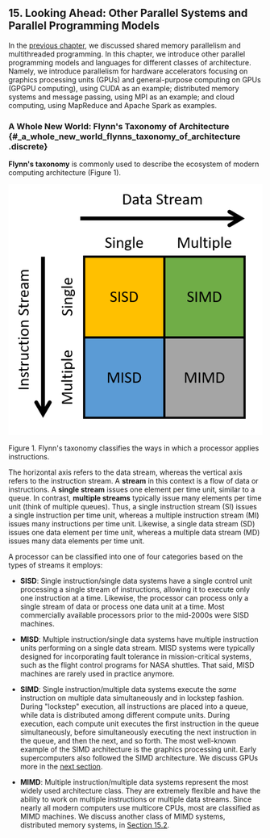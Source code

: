 














## 15. Looking Ahead: Other Parallel Systems and Parallel Programming Models 

In the [previous
chapter](../C14-SharedMemory/index.html#_leveraging_shared_memory_in_the_multicore_era),
we discussed shared memory parallelism and multithreaded programming. In
this chapter, we introduce other parallel programming models and
languages for different classes of architecture. Namely, we introduce
parallelism for hardware accelerators focusing on graphics processing
units (GPUs) and general-purpose computing on GPUs (GPGPU computing),
using CUDA as an example; distributed memory systems and message
passing, using MPI as an example; and cloud computing, using MapReduce
and Apache Spark as examples.


### A Whole New World: Flynn's Taxonomy of Architecture {#_a_whole_new_world_flynns_taxonomy_of_architecture .discrete}

**Flynn's taxonomy** is commonly used to describe the ecosystem of
modern computing architecture (Figure 1).




![Flynn's Taxonomy consists of two independent axes](_images/flynn.png)


Figure 1. Flynn's taxonomy classifies the ways in which a processor
applies instructions.


The horizontal axis refers to the data stream, whereas the vertical axis
refers to the instruction stream. A **stream** in this context is a flow
of data or instructions. A **single stream** issues one element per time
unit, similar to a queue. In contrast, **multiple streams** typically
issue many elements per time unit (think of multiple queues). Thus, a
single instruction stream (SI) issues a single instruction per time
unit, whereas a multiple instruction stream (MI) issues many
instructions per time unit. Likewise, a single data stream (SD) issues
one data element per time unit, whereas a multiple data stream (MD)
issues many data elements per time unit.


A processor can be classified into one of four categories based on the
types of streams it employs:



-   **SISD**: Single instruction/single data systems have a single
    control unit processing a single stream of instructions, allowing it
    to execute only one instruction at a time. Likewise, the processor
    can process only a single stream of data or process one data unit at
    a time. Most commercially available processors prior to the
    mid-2000s were SISD machines.

-   **MISD**: Multiple instruction/single data systems have multiple
    instruction units performing on a single data stream. MISD systems
    were typically designed for incorporating fault tolerance in
    mission-critical systems, such as the flight control programs for
    NASA shuttles. That said, MISD machines are rarely used in practice
    anymore.

-   **SIMD**: Single instruction/multiple data systems execute the
    *same* instruction on multiple data simultaneously and in lockstep
    fashion. During \"lockstep\" execution, all instructions are placed
    into a queue, while data is distributed among different compute
    units. During execution, each compute unit executes the first
    instruction in the queue simultaneously, before simultaneously
    executing the next instruction in the queue, and then the next, and
    so forth. The most well-known example of the SIMD architecture is
    the graphics processing unit. Early supercomputers also followed the
    SIMD architecture. We discuss GPUs more in the [next
    section](gpu.html#_GPUs).

-   **MIMD**: Multiple instruction/multiple data systems represent the
    most widely used architecture class. They are extremely flexible and
    have the ability to work on multiple instructions or multiple data
    streams. Since nearly all modern computers use multicore CPUs, most
    are classified as MIMD machines. We discuss another class of MIMD
    systems, distributed memory systems, in [Section
    15.2](distrmem.html#_distributed_memory_systems_message_passing_and_mpi).





